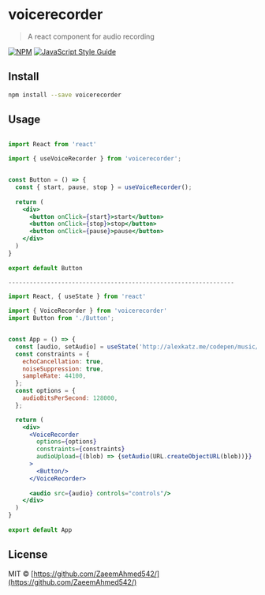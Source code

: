 # voicerecorder

> A react component for audio recording

[![NPM](https://img.shields.io/npm/v/voicerecorder.svg)](https://www.npmjs.com/package/audiorecorder) [![JavaScript Style Guide](https://img.shields.io/badge/code_style-standard-brightgreen.svg)](https://standardjs.com)

## Install

```bash
npm install --save voicerecorder
```

## Usage

```jsx

import React from 'react'

import { useVoiceRecorder } from 'voicerecorder';


const Button = () => {
  const { start, pause, stop } = useVoiceRecorder();
  
  return (
    <div>
      <button onClick={start}>start</button>
      <button onClick={stop}>stop</button>
      <button onClick={pause}>pause</button>
    </div>
  )
}
 
export default Button

----------------------------------------------------------------

import React, { useState } from 'react'

import { VoiceRecorder } from 'voicerecorder'
import Button from './Button';


const App = () => {
  const [audio, setAudio] = useState('http://alexkatz.me/codepen/music/interlude.mp3');
  const constraints = {
    echoCancellation: true,
    noiseSuppression: true,
    sampleRate: 44100,
  };
  const options = {
    audioBitsPerSecond: 128000,
  };

  return (
    <div>
      <VoiceRecorder
        options={options}
        constraints={constraints}
        audioUpload={(blob) => {setAudio(URL.createObjectURL(blob))}}
      >
        <Button/>
      </VoiceRecorder>
      
      <audio src={audio} controls="controls"/>
    </div>
  )
}
 
export default App

```

## License

MIT © [https://github.com/ZaeemAhmed542/](https://github.com/ZaeemAhmed542/)
